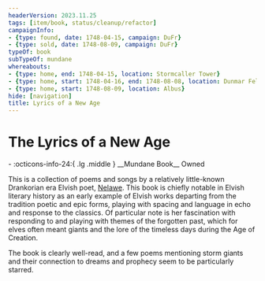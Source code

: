 ```yaml
---
headerVersion: 2023.11.25
tags: [item/book, status/cleanup/refactor]
campaignInfo:
- {type: found, date: 1748-04-15, campaign: DuFr}
- {type: sold, date: 1748-08-09, campaign: DuFr}
typeOf: book
subTypeOf: mundane
whereabouts:
- {type: home, end: 1748-04-15, location: Stormcaller Tower}
- {type: home, start: 1748-04-16, end: 1748-08-08, location: Dunmar Fellowship}
- {type: home, start: 1748-08-09, location: Albus}
hide: [navigation]
title: Lyrics of a New Age
---
```

# The Lyrics of a New Age
<div class="grid cards ext-narrow-margin ext-one-column" markdown>
- :octicons-info-24:{ .lg .middle } __Mundane Book__  
   Owned  
</div>






This is a collection of poems and songs by a relatively little-known Drankorian era Elvish poet, [Nelawe](<../../people/elves/nelawe.md>). This book is chiefly notable in Elvish literary history as an early example of Elvish works departing from the tradition poetic and epic forms, playing with spacing and language in echo and response to the classics. Of particular note is her fascination with responding to and playing with themes of the forgotten past, which for elves often meant giants and the lore of the timeless days during the Age of Creation. 

The book is clearly well-read, and a few poems mentioning storm giants and their connection to dreams and prophecy seem to be particularly starred. 

